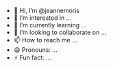 - 👋 Hi, I’m @jeannemoris
- 👀 I’m interested in ...
- 🌱 I’m currently learning ...
- 💞️ I’m looking to collaborate on ...
- 📫 How to reach me ...
- 😄 Pronouns: ...
- ⚡ Fun fact: ...

<!---
jeannemoris/jeannemoris is a ✨ special ✨ repository because its `README.md` (this file) appears on your GitHub profile.
You can click the Preview link to take a look at your changes.
--->
